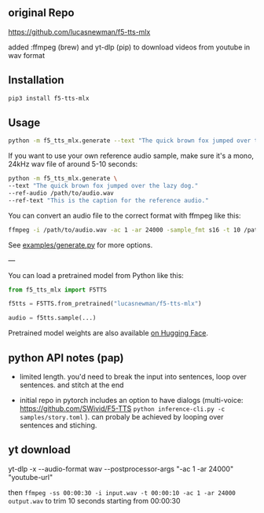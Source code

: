 ## original Repo 
https://github.com/lucasnewman/f5-tts-mlx  

added :ffmpeg (brew) and yt-dlp (pip) to download videos from youtube in wav format


## Installation

```bash
pip3 install f5-tts-mlx
```

## Usage

```bash
python -m f5_tts_mlx.generate --text "The quick brown fox jumped over the lazy dog."
```

If you want to use your own reference audio sample, make sure it's a mono, 24kHz wav file of around 5-10 seconds:

```bash
python -m f5_tts_mlx.generate \
--text "The quick brown fox jumped over the lazy dog."
--ref-audio /path/to/audio.wav
--ref-text "This is the caption for the reference audio."
```

You can convert an audio file to the correct format with ffmpeg like this:

```bash
ffmpeg -i /path/to/audio.wav -ac 1 -ar 24000 -sample_fmt s16 -t 10 /path/to/output_audio.wav
```

See [examples/generate.py](./examples) for more options.

—

You can load a pretrained model from Python like this:

```python
from f5_tts_mlx import F5TTS

f5tts = F5TTS.from_pretrained("lucasnewman/f5-tts-mlx")

audio = f5tts.sample(...)
```

Pretrained model weights are also available [on Hugging Face](https://huggingface.co/lucasnewman/f5-tts-mlx).  

## python API notes (pap)
- limited length. you'd need to break the input into sentences, loop over sentences. and stitch at the end

- initial repo in pytorch includes an option to have dialogs (multi-voice: https://github.com/SWivid/F5-TTS `python inference-cli.py -c samples/story.toml` ). can probaly be achieved by looping over sentences and stiching.


## yt download
yt-dlp -x --audio-format wav --postprocessor-args "-ac 1 -ar 24000" "youtube-url" 

then `ffmpeg -ss 00:00:30 -i input.wav -t 00:00:10 -ac 1 -ar 24000 output.wav` to trim 10 seconds starting from 00:00:30
